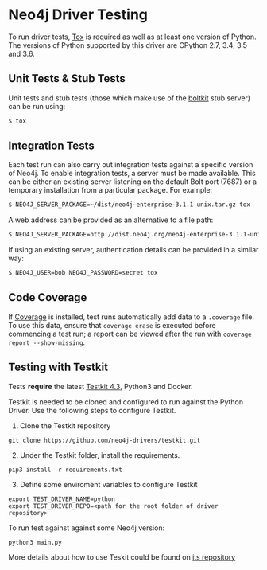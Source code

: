 # Neo4j Driver Testing

To run driver tests, [Tox](https://tox.readthedocs.io) is required as well as at least one version of Python.
The versions of Python supported by this driver are CPython 2.7, 3.4, 3.5 and 3.6.


## Unit Tests & Stub Tests

Unit tests and stub tests (those which make use of the [boltkit](https://github.com/neo4j-contrib/boltkit) stub server) can be run using:
```bash
$ tox
```

## Integration Tests

Each test run can also carry out integration tests against a specific version of Neo4j.
To enable integration tests, a server must be made available.
This can be either an existing server listening on the default Bolt port (7687) or a temporary installation from a particular package.
For example:
```bash
$ NEO4J_SERVER_PACKAGE=~/dist/neo4j-enterprise-3.1.1-unix.tar.gz tox
```

A web address can be provided as an alternative to a file path:
```bash
$ NEO4J_SERVER_PACKAGE=http://dist.neo4j.org/neo4j-enterprise-3.1.1-unix.tar.gz tox
```

If using an existing server, authentication details can be provided in a similar way:
```bash
$ NEO4J_USER=bob NEO4J_PASSWORD=secret tox
```


## Code Coverage

If [Coverage](https://coverage.readthedocs.io/) is installed, test runs automatically add data to a `.coverage` file.
To use this data, ensure that `coverage erase` is executed before commencing a test run;
a report can be viewed after the run with `coverage report --show-missing`.

## Testing with Testkit

Tests **require** the latest [Testkit 4.3](https://github.com/neo4j-drivers/testkit/tree/4.3), Python3 and Docker.

Testkit is needed to be cloned and configured to run against the Python Driver. Use the following steps to configure Testkit.

1. Clone the Testkit repository

```
git clone https://github.com/neo4j-drivers/testkit.git
```

2. Under the Testkit folder, install the requirements.

```
pip3 install -r requirements.txt
```

3. Define some enviroment variables to configure Testkit

```
export TEST_DRIVER_NAME=python
export TEST_DRIVER_REPO=<path for the root folder of driver repository>
```

To run test against against some Neo4j version:

```
python3 main.py
```

More details about how to use Teskit could be found on [its repository](https://github.com/neo4j-drivers/testkit/tree/4.3)
